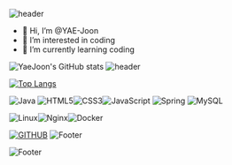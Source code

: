 ![header](https://capsule-render.vercel.app/api?type=waving&color=timeGradient&text=Welcome%20to%20YJ's%20GitHub%20👋&animation=twinkling&fontSize=35&fontAlignY=40&fontAlign=70&height=250)


- 👋 Hi, I’m @YAE-Joon
- 👀 I’m interested in  coding
- 🌱 I’m currently learning coding



![YaeJoon's GitHub stats](https://github-readme-stats.vercel.app/api?username=YAE-Joon&show_icons=true&theme=radical)
![header](https://capsule-render.vercel.app/api?type=waving&color=timeGradient&text=Welcome%20to%20YJ's%20GitHub%20👋&animation=twinkling&fontSize=35&fontAlignY=40&fontAlign=70&height=250)

[![Top Langs](https://github-readme-stats.vercel.app/api/top-langs/?username=YAE-Joon)](https://github.com/YAE-Joon/github-readme-stats)    


![Java](https://img.shields.io/badge/java-%23ED8B00.svg?style=for-the-badge&logo=openjdk&logoColor=white)
![HTML5](https://img.shields.io/badge/html5-%23E34F26.svg?style=for-the-badge&logo=html5&logoColor=white)![CSS3](https://img.shields.io/badge/css3-%231572B6.svg?style=for-the-badge&logo=css3&logoColor=white)![JavaScript](https://img.shields.io/badge/javascript-%23323330.svg?style=for-the-badge&logo=javascript&logoColor=%23F7DF1E)
![Spring](https://img.shields.io/badge/spring-%236DB33F.svg?style=for-the-badge&logo=spring&logoColor=white)
![MySQL](https://img.shields.io/badge/mysql-4479A1.svg?style=for-the-badge&logo=mysql&logoColor=white)


![Linux](https://img.shields.io/badge/Linux-FCC624?style=for-the-badge&logo=linux&logoColor=black)![Nginx](https://img.shields.io/badge/nginx-%23009639.svg?style=for-the-badge&logo=nginx&logoColor=white)![Docker](https://img.shields.io/badge/docker-%230db7ed.svg?style=for-the-badge&logo=docker&logoColor=white)


[![GITHUB](https://hits.seeyoufarm.com/api/count/incr/badge.svg?url=https%3A%2F%2Fgithub.com%2Fjiholee0&count_bg=%23F29494&title_bg=%232F2E2E&icon=github.svg&icon_color=%23FFFFFF&title=GITHUB&edge_flat=false)](https://github.com/jiholee0)
![Footer](https://capsule-render.vercel.app/api?type=waving&color=timeGradient&height=250&section=footer)


![Footer](https://capsule-render.vercel.app/api?type=waving&color=timeGradient&height=250&section=footer)
<!---
YAE-Joon/YAE-Joon is a ✨ special ✨ repository because its `README.md` (this file) appears on your GitHub profile.
You can click the Preview link to take a look at your changes.
--->
